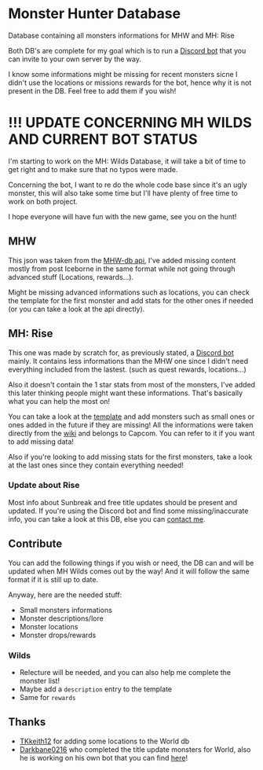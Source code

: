# Monster Hunter Database
Database containing all monsters informations for MHW and MH: Rise

Both DB's are complete for my goal which is to run a [Discord bot](https://github.com/Neryss/mh_bot) that you can invite to your own server by the way. 

I know some informations might be missing for recent monsters sicne I didn't use the locations or missions rewards for the bot, hence why it is not present in the DB. Feel free to add them if you wish!

# !!! UPDATE CONCERNING MH WILDS AND CURRENT BOT STATUS

I'm starting to work on the MH: Wilds Database, it will take a bit of time to get right and to make sure that no typos were made.

Concerning the bot, I want to re do the whole code base since it's an ugly monster, this will also take some time but I'll have plenty of free time to work on both project.


I hope everyone will have fun with the new game, see you on the hunt!

## MHW
This json was taken from the [MHW-db api](https://docs.mhw-db.com/), I've added missing content mostly from post Iceborne in the same format while not going through advanced stuff (Locations, rewards...).

Might be missing advanced informations such as locations, you can check the template for the first monster and add stats for the other ones if needed (or you can take a look at the api directly).

## MH: Rise
This one was made by scratch for, as previously stated, a [Discord bot](https://github.com/Neryss/mh_bot) mainly. It contains less informations than the MHW one since I didn't need everything included from the lastest. (such as quest rewards, locations...)

Also it doesn't contain the 1 star stats from most of the monsters, I've added this later thinking people might want these informations. That's basically what you can help the most on!

You can take a look at the [template](./rise_template.json) and add monsters such as small ones or ones added in the future if they are missing!
All the informations were taken directly from the [wiki](https://monsterhunterrise.wiki.fextralife.com/Monster+Hunter+Rise+Wiki) and belongs to Capcom. You can refer to it if you want to add missing data!

Also if you're looking to add missing stats for the first monsters, take a look at the last ones since they contain everything needed!

### Update about Rise
Most info about Sunbreak and free title updates should be present and updated. If you're using the Discord bot and find some missing/inaccurate info, you can take a look at this DB, else you can [contact me](mailto:admin@neryss.pw).

## Contribute

You can add the following things if you wish or need, the DB can and will be updated when MH Wilds comes out by the way! And it will follow the same format if it is still up to date.

Anyway, here are the needed stuff:

- Small monsters informations
- Monster descriptions/lore
- Monster locations
- Monster drops/rewards

### Wilds

- Relecture will be needed, and you can also help me complete the monster list!
- Maybe add a `description` entry to the template
- Same for `rewards`

## Thanks

- [TKkeith12](https://github.com/TKkeith12/) for adding some locations to the World db
- [Darkbane0216](https://github.com/Darkbane0216) who completed the title update monsters for World, also he is working on his own bot that you can find [here](https://github.com/Darkbane0216/BetterHandler)!
